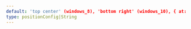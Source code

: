 ```yaml
---
default: 'top center' (windows_8), 'bottom right' (windows_10), { at: 'bottom left', my: 'bottom left', offset: '20 -20' } (android), { at: 'bottom center', my: 'bottom center', offset: '0 0' } (android_phone, windows_phone_10)
type: positionConfig|String
---
```

